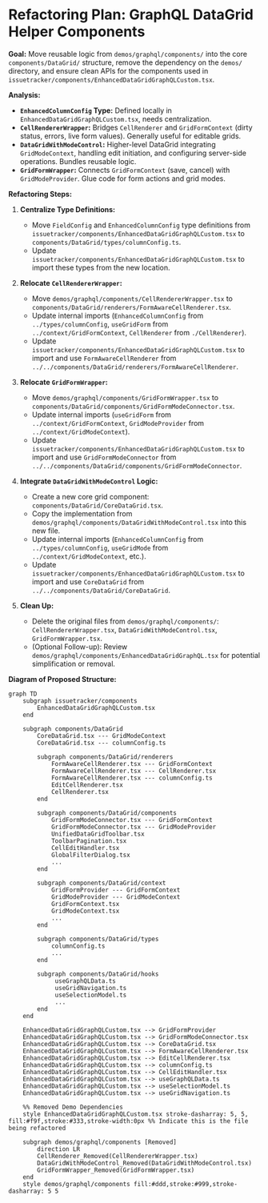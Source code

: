 # Refactoring Plan: GraphQL DataGrid Helper Components

**Goal:** Move reusable logic from `demos/graphql/components/` into the core `components/DataGrid/` structure, remove the dependency on the `demos/` directory, and ensure clean APIs for the components used in `issuetracker/components/EnhancedDataGridGraphQLCustom.tsx`.

**Analysis:**

*   **`EnhancedColumnConfig` Type:** Defined locally in `EnhancedDataGridGraphQLCustom.tsx`, needs centralization.
*   **`CellRendererWrapper`:** Bridges `CellRenderer` and `GridFormContext` (dirty status, errors, live form values). Generally useful for editable grids.
*   **`DataGridWithModeControl`:** Higher-level DataGrid integrating `GridModeContext`, handling edit initiation, and configuring server-side operations. Bundles reusable logic.
*   **`GridFormWrapper`:** Connects `GridFormContext` (save, cancel) with `GridModeProvider`. Glue code for form actions and grid modes.

**Refactoring Steps:**

1.  **Centralize Type Definitions:**
    *   Move `FieldConfig` and `EnhancedColumnConfig` type definitions from `issuetracker/components/EnhancedDataGridGraphQLCustom.tsx` to `components/DataGrid/types/columnConfig.ts`.
    *   Update `issuetracker/components/EnhancedDataGridGraphQLCustom.tsx` to import these types from the new location.

2.  **Relocate `CellRendererWrapper`:**
    *   Move `demos/graphql/components/CellRendererWrapper.tsx` to `components/DataGrid/renderers/FormAwareCellRenderer.tsx`.
    *   Update internal imports (`EnhancedColumnConfig` from `../types/columnConfig`, `useGridForm` from `../context/GridFormContext`, `CellRenderer` from `./CellRenderer`).
    *   Update `issuetracker/components/EnhancedDataGridGraphQLCustom.tsx` to import and use `FormAwareCellRenderer` from `../../components/DataGrid/renderers/FormAwareCellRenderer`.

3.  **Relocate `GridFormWrapper`:**
    *   Move `demos/graphql/components/GridFormWrapper.tsx` to `components/DataGrid/components/GridFormModeConnector.tsx`.
    *   Update internal imports (`useGridForm` from `../context/GridFormContext`, `GridModeProvider` from `../context/GridModeContext`).
    *   Update `issuetracker/components/EnhancedDataGridGraphQLCustom.tsx` to import and use `GridFormModeConnector` from `../../components/DataGrid/components/GridFormModeConnector`.

4.  **Integrate `DataGridWithModeControl` Logic:**
    *   Create a new core grid component: `components/DataGrid/CoreDataGrid.tsx`.
    *   Copy the implementation from `demos/graphql/components/DataGridWithModeControl.tsx` into this new file.
    *   Update internal imports (`EnhancedColumnConfig` from `../types/columnConfig`, `useGridMode` from `../context/GridModeContext`, etc.).
    *   Update `issuetracker/components/EnhancedDataGridGraphQLCustom.tsx` to import and use `CoreDataGrid` from `../../components/DataGrid/CoreDataGrid`.

5.  **Clean Up:**
    *   Delete the original files from `demos/graphql/components/`: `CellRendererWrapper.tsx`, `DataGridWithModeControl.tsx`, `GridFormWrapper.tsx`.
    *   (Optional Follow-up): Review `demos/graphql/components/EnhancedDataGridGraphQL.tsx` for potential simplification or removal.

**Diagram of Proposed Structure:**

```mermaid
graph TD
    subgraph issuetracker/components
        EnhancedDataGridGraphQLCustom.tsx
    end

    subgraph components/DataGrid
        CoreDataGrid.tsx --- GridModeContext
        CoreDataGrid.tsx --- columnConfig.ts

        subgraph components/DataGrid/renderers
            FormAwareCellRenderer.tsx --- GridFormContext
            FormAwareCellRenderer.tsx --- CellRenderer.tsx
            FormAwareCellRenderer.tsx --- columnConfig.ts
            EditCellRenderer.tsx
            CellRenderer.tsx
        end

        subgraph components/DataGrid/components
            GridFormModeConnector.tsx --- GridFormContext
            GridFormModeConnector.tsx --- GridModeProvider
            UnifiedDataGridToolbar.tsx
            ToolbarPagination.tsx
            CellEditHandler.tsx
            GlobalFilterDialog.tsx
            ...
        end

        subgraph components/DataGrid/context
            GridFormProvider --- GridFormContext
            GridModeProvider --- GridModeContext
            GridFormContext.tsx
            GridModeContext.tsx
            ...
        end

        subgraph components/DataGrid/types
            columnConfig.ts
            ...
        end

        subgraph components/DataGrid/hooks
             useGraphQLData.ts
             useGridNavigation.ts
             useSelectionModel.ts
             ...
        end
    end

    EnhancedDataGridGraphQLCustom.tsx --> GridFormProvider
    EnhancedDataGridGraphQLCustom.tsx --> GridFormModeConnector.tsx
    EnhancedDataGridGraphQLCustom.tsx --> CoreDataGrid.tsx
    EnhancedDataGridGraphQLCustom.tsx --> FormAwareCellRenderer.tsx
    EnhancedDataGridGraphQLCustom.tsx --> EditCellRenderer.tsx
    EnhancedDataGridGraphQLCustom.tsx --> columnConfig.ts
    EnhancedDataGridGraphQLCustom.tsx --> CellEditHandler.tsx
    EnhancedDataGridGraphQLCustom.tsx --> useGraphQLData.ts
    EnhancedDataGridGraphQLCustom.tsx --> useSelectionModel.ts
    EnhancedDataGridGraphQLCustom.tsx --> useGridNavigation.ts

    %% Removed Demo Dependencies
    style EnhancedDataGridGraphQLCustom.tsx stroke-dasharray: 5, 5, fill:#f9f,stroke:#333,stroke-width:0px %% Indicate this is the file being refactored

    subgraph demos/graphql/components [Removed]
        direction LR
        CellRenderer_Removed(CellRendererWrapper.tsx)
        DataGridWithModeControl_Removed(DataGridWithModeControl.tsx)
        GridFormWrapper_Removed(GridFormWrapper.tsx)
    end
    style demos/graphql/components fill:#ddd,stroke:#999,stroke-dasharray: 5 5